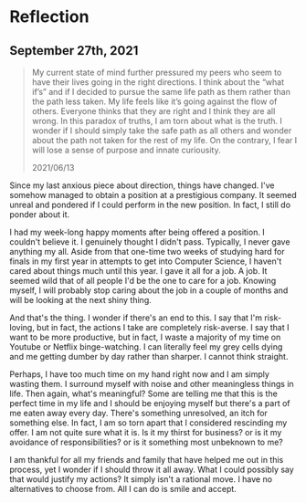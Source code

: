 # Reflection

## September 27th, 2021

> My current state of mind further pressured my peers who seem to have their lives going in the right directions. I think about the “what if’s” and if I decided to pursue the same life path as them rather than the path less taken. My life feels like it’s going against the flow of others. Everyone thinks that they are right and I think they are all wrong. In this paradox of truths, I am torn about what is the truth. I wonder if I should simply take the safe path as all others and wonder about the path not taken for the rest of my life. On the contrary, I fear I will lose a sense of purpose and innate curiousity.
> 
> 2021/06/13

Since my last anxious piece about direction, things have changed. I've somehow managed to obtain a position at a prestigious company. It seemed unreal and pondered if I could perform in the new position. In fact, I still do ponder about it.

I had my week-long happy moments after being offered a position. I couldn't believe it. I genuinely thought I didn't pass. Typically, I never gave anything my all. Aside from that one-time two weeks of studying hard for finals in my first year in attempts to get into Computer Science, I haven't cared about things much until this year. I gave it all for a job. A job. It seemed wild that of all people I'd be the one to care for a job. Knowing myself, I will probably stop caring about the job in a couple of months and will be looking at the next shiny thing.

And that's the thing. I wonder if there's an end to this. I say that I'm risk-loving, but in fact, the actions I take are completely risk-averse. I say that I want to be more productive, but in fact, I waste a majority of my time on Youtube or Netflix binge-watching. I can literally feel my grey cells dying and me getting dumber by day rather than sharper. I cannot think straight. 

Perhaps, I have too much time on my hand right now and I am simply wasting them. I surround myself with noise and other meaningless things in life. Then again, what's meaningful? Some are telling me that this is the perfect time in my life and I should be enjoying myself but there's a part of me eaten away every day. There's something unresolved, an itch for something else. In fact, I am so torn apart that I considered rescinding my offer. I am not quite sure what it is. Is it my thirst for business? or is it my avoidance of responsibilities? or is it something most unbeknown to me?

I am thankful for all my friends and family that have helped me out in this process, yet I wonder if I should throw it all away. What I could possibly say that would justify my actions? It simply isn't a rational move. I have no alternatives to choose from. All I can do is smile and accept.
